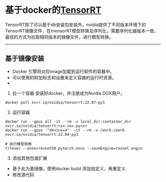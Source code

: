 # 基于docker的[TensorRT](https://docs.nvidia.com/deeplearning/tensorrt/container-release-notes/running.html#running)
TensorRT除了可以基于db安装包安装外，nvidia提供了不同版本环境下的TensorRT镜像文件，在tnensorRT模型转换及序列化，需要序列化器版本一致，最佳的方式为拉取相同版本的镜像文件，进行模型转换。
***
## 基于镜像安装
* Docker 引擎将对应image加载到运行软件的容器中。
* 可以使用的附加标志和设置来定义容器的运行时资源。
* 
1. 拉一个容器
安装好docker，并注册成为Nvidia DGX用户。
```
docker pull nvcr.io/nvidia/tensorrt:22.07-py3
```

2. 运行容器
```
docker run --gpus all -it --rm -v local_dir:container_dir nvcr.io/nvidia/tensorrt:<xx.xx>-py<x>
docker run --gpus '"device=4"' -it --rm -v /work:/work nvcr.io/nvidia/tensorrt:22.04-py3

# 执行模型转换
trtexec --onnx=resnet50_pytorch.onnx --saveEngine=resnet.engin
```

3. 添加其他包或扩展
* 基于此为基镜像，使用docker build 添加自定义，再重定义
* 修改源代码
